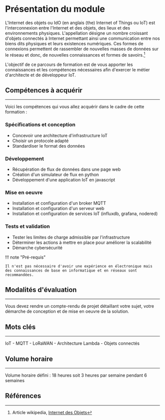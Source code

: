 # Présentation du module

L'Internet des objets ou IdO (en anglais (the) Internet of Things ou IoT) est l'interconnexion entre l'Internet et des objets, des lieux et des environnements physiques. L'appellation désigne un nombre croissant d'objets connectés à Internet permettant ainsi une communication entre nos biens dits physiques et leurs existences numériques. Ces formes de connexions permettent de rassembler de nouvelles masses de données sur le réseau et donc, de nouvelles connaissances et formes de savoirs.[^1]

L'objectif de ce parcours de formation est de vous apporter les connaissances et les compétences nécessaires afin d'exercer le métier d'architecte et de développeur IoT.

## Compétences à acquérir
---
Voici les compétences qui vous allez acquérir dans le cadre de cette formation :

### Spécifications et conception
* Concevoir une architecture d'infrastructure IoT
* Choisir un protocole adapté
* Standardiser le format des données

### Développement
* Récupération de flux de données dans une page web
* Création d'un simulateur de flux en python
* Développement d'une application IoT en javascript

### Mise en oeuvre
* Installation et configuration d'un broker MQTT
* Installation et configuration d'un serveur web
* Installation et configuration de services IoT (influxdb, grafana, nodered)

### Tests et validation
* Tester les limites de charge admissible par l'infrastructure
* Déterminer les actions à mettre en place pour améliorer la scalabilité
* Démarche cybersécurité

!!! note "Pré-requis"

    Il n'est pas nécessaire d'avoir une expérience en électronique mais des connaissances de base en informatique et en réseaux sont recommandées.

## Modalités d'évaluation
---
Vous devez rendre un compte-rendu de projet détaillant votre sujet, votre démarche de conception et de mise en oeuvre de la solution.

## Mots clés
---
IoT - MQTT - LoRaWAN - Architecture Lambda - Objets connectés

## Volume horaire
---
Volume horaire défini : 18 heures soit 3 heures par semaine pendant 6 semaines

## Références
[^1]: Article wikipedia, [Internet des Objets](https://fr.wikipedia.org/wiki/Internet_des_objets)
[^2]: [Internet des objets connectés](https://www.dunod.com/sciences-techniques/internet-objets-connectes-cours-exercices-et-cas-pratiques), Cours, exercices et cas pratiques, Thierry Alhalel, Adrien van den Bossche, Remi Boulle